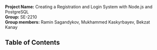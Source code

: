# 
**Project Name:** Creating a Registration and Login System with Node.js and PostgreSQL  
**Group:** SE-2210  
**Group members:** Ramin Sagandykov, Mukhammed Kaskyrbayev, Bekzat Kanay
## Table of Contents
